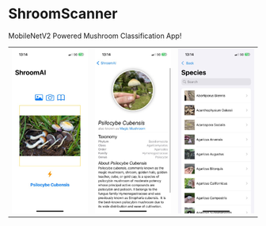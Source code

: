 # ShroomScanner


MobileNetV2 Powered Mushroom Classification App!

<style>
    img {
        border: none;
    }
</style>


<table>
    <tr>
        <td><img src="https://github.com/Seohyeong/ShroomScanner/blob/main/resources/screen_1.jpeg" width="200"></td>
        <td><img src="https://github.com/Seohyeong/ShroomScanner/blob/main/resources/screen_2.jpeg" width="200"></td>
        <td><img src="https://github.com/Seohyeong/ShroomScanner/blob/main/resources/screen_3.jpeg" width="200"></td>
    </tr>
</table>

